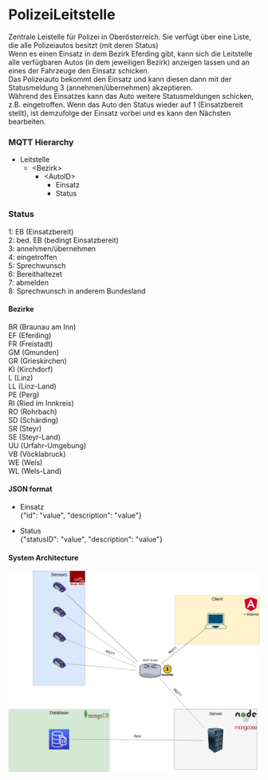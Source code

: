 # PolizeiLeitstelle
Zentrale Leistelle für Polizei in Oberösterreich. Sie verfügt über eine Liste, die alle Polizeiautos besitzt (mit deren Status)  
Wenn es einen Einsatz in dem Bezirk Eferding gibt, kann sich die Leitstelle alle verfügbaren Autos (in dem jeweiligen Bezirk) anzeigen lassen und an eines der Fahrzeuge den Einsatz schicken.  
Das Polizeiauto bekommt den Einsatz und kann diesen dann mit der Statusmeldung 3 (annehmen/übernehmen) akzeptieren.  
Während des Einsatzes kann das Auto weitere Statusmeldungen schicken, z.B. eingetroffen.
Wenn das Auto den Status wieder auf 1 (Einsatzbereit stellt), ist demzufolge der Einsatz vorbei und es kann den Nächsten bearbeiten.

### MQTT Hierarchy
* Leitstelle
  * \<Bezirk\>
    * \<AutoID\>
      * Einsatz
      * Status

### Status
1:	EB (Einsatzbereit)  
2:	bed. EB (bedingt Einsatzbereit)  
3:	annehmen/übernehmen  
4:	eingetroffen  
5:	Sprechwunsch  
6:	Bereithaltezet  
7:	abmelden  
8:	Sprechwunsch in anderem Bundesland


#### Bezirke  
BR (Braunau am Inn)  
EF (Eferding)  
FR (Freistadt)  
GM (Gmunden)  
GR (Grieskirchen)  
KI (Kirchdorf)  
L (Linz)  
LL (Linz-Land)  
PE (Perg)  
RI (Ried im Innkreis)  
RO (Rohrbach)  
SD (Schärding)  
SR (Steyr)  
SE (Steyr-Land)  
UU (Urfahr-Umgebung)  
VB (Vöcklabruck)  
WE (Wels)  
WL (Wels-Land)

#### JSON format
* Einsatz  
{"id": "value", "description": "value"}

* Status  
{"statusID": "value", "description": "value"}  

#### System Architecture  
  
<img src="SystemArchitecture.png"  width="800">
